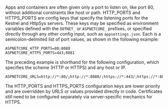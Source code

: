 Apps and containers are often given only a port to listen on, like port 80, without additional constraints like host or path. HTTP_PORTS and HTTPS_PORTS are config keys that specify the listening ports for the Kestrel and HttpSys servers. These keys may be specified as environment variables defined with the `DOTNET_` or `ASPNETCORE_` prefixes, or specified directly through any other config input, such as `appsettings.json`. Each is a semicolon-delimited list of port values, as shown in the following example:

```
ASPNETCORE_HTTP_PORTS=80;8080
ASPNETCORE_HTTPS_PORTS=443;8081
```

The preceding example is shorthand for the following configuration, which specifies the scheme (HTTP or HTTPS) and any host or IP.

```
ASPNETCORE_URLS=http://*:80/;http://*:8080/;https://*:443/;https://*:8081/
```

The HTTP_PORTS and HTTPS_PORTS configuration keys are lower priority and are overridden by URLS or values provided directly in code. Certificates still need to be configured separately via server-specific mechanics for HTTPS.
